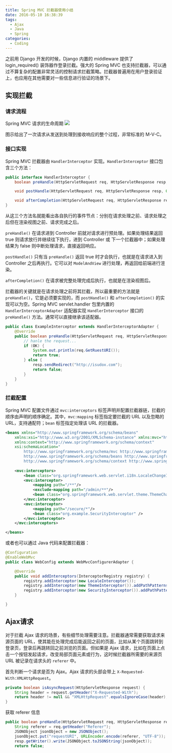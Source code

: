 ```yaml
---
title: Spring MVC 拦截器使用小结
date: 2016-05-10 16:38:39
tags:
  - Ajax
  - Java
  - Spring
categories:
  - Coding
---
```


之前用 Django 开发的时候，Django 内置的 middleware 提供了 login_required() 装饰器作登录拦截。强大的 Spring MVC 也支持拦截器，可以通过不算复杂的配置非常灵活的控制请求拦截策略。拦截器普遍用在用户登录验证上，也应用在其他需要对一些信息进行验证的场景下。

<!-- more -->

## 实现拦截

### 请求流程

Spring MVC 请求的生命周期
![](https://o70e8d1kb.qnssl.com/summary-of-spring-mvc-interceptor-1.png)

图示给出了一次请求从发送到处理到接收响应的整个过程，非常标准的 M-V-C。

### 接口实现

Spring MVC 拦截器由 `HandlerInterceptor` 实现。`HandlerInterceptor` 接口包含三个方法：
```java
public interface HandlerInterceptor {
    boolean preHandle(HttpServletRequest req, HttpServletResponse resp, Object handler) throws Exception;

    void postHandle(HttpServletRequest req, HttpServletResponse resp, Object handler, ModelAndView modelAndView) throws Exception;

    void afterCompletion(HttpServletRequest req, HttpServletResponse resp, Object handler, Exception ex) throws Exception;
}
```
从这三个方法名就能看出各自执行的事件节点：分别在请求处理之前、请求处理之后但在渲染视图之前、请求完成之后。

`preHandle()` 在请求进到 Controller 前就对请求进行预处理。如果处理结果返回 true 则请求放行并继续往下执行，进到 Controller 或 下一个拦截器中；如果处理结果为 false 则中断处理请求，直接返回响应。

`postHandle()` 只有当 `preHandle()` 返回 true 时才会执行，也就是在请求进入到 Controller 之后再执行。它可以对 `ModelAndView` 进行处理，再返回给前端进行渲染。

`afterCompletion()` 在请求被完整处理完成后执行，也就是在渲染视图后。

拦截器的关键就是在请求处理之前将其拦截，所以最重要的方法就是 `preHandle()`，它是必须要实现的，而 `postHandle()` 和 `afterCompletion()` 的实现可以为空。Spring MVC servlet.handler 包里内置的 `HandlerInterceptorAdapter` 适配器实现 `HandlerInterceptor` 接口的 `preHandle()` 方法。通常可以直接继承该适配器。

```java
public class ExampleInterceptor extends HandlerInterceptorAdapter {
    @Override
    public boolean preHandle(HttpServletRequest req, HttpServletResponse resp, Object obj) throws Exception {
        // hanle the request...
        if (OK) {
            System.out.println(req.GetRuestURI());
            return true;
        } else {
            resp.sendRedirect("http://isudox.com");
            return false;
        }
    }
}
```

### 拦截配置

Spring MVC 配置文件通过 `mvc:interceptors` 标签声明并配置拦截器链，拦截的顺序由声明的顺序确定。其中，`mvc:mapping` 标签指定要拦截的 URL 以及忽略的 URL，支持通配符；`bean` 标签指定处理该 URL 的拦截器。
```xml
<beans xmlns="http://www.springframework.org/schema/beans"
	xmlns:xsi="http://www.w3.org/2001/XMLSchema-instance" xmlns:mvc="http://www.springframework.org/schema/mvc"
	xmlns:context="http://www.springframework.org/schema/context"
	xsi:schemaLocation="
        http://www.springframework.org/schema/mvc http://www.springframework.org/schema/mvc/spring-mvc-3.0.xsd
        http://www.springframework.org/schema/beans http://www.springframework.org/schema/beans/spring-beans-3.0.xsd
        http://www.springframework.org/schema/context http://www.springframework.org/schema/context/spring-context-3.0.xsd">
        
    <mvc:interceptors>
        <bean class="org.springframework.web.servlet.i18n.LocaleChangeInterceptor" />
        <mvc:interceptor>
            <mapping path="/**"/>
            <exclude-mapping path="/admin/**"/>
            <bean class="org.springframework.web.servlet.theme.ThemeChangeInterceptor" />
        </mvc:interceptor>
        <mvc:interceptor>
            <mapping path="/secure/*"/>
            <bean class="org.example.SecurityInterceptor" />
        </mvc:interceptor>
    </mvc:interceptors>

</beans>
```

或者也可以通过 Java 代码来配置拦截器：
```java
@Configuration
@EnableWebMvc
public class WebConfig extends WebMvcConfigurerAdapter {

    @Override
    public void addInterceptors(InterceptorRegistry registry) {
        registry.addInterceptor(new LocaleInterceptor());
        registry.addInterceptor(new ThemeInterceptor()).addPathPatterns("/**").excludePathPatterns("/admin/**");
        registry.addInterceptor(new SecurityInterceptor()).addPathPatterns("/secure/*");
    }

}
```

## Ajax请求

对于拦截 Ajax 请求的场景，有些细节处理需要注意。拦截器通常需要获取请求来源页面的 URL，使其能在处理完成后能返回之前的页面，比如从某个页面跳转到登录页，登录后再跳转回之前浏览的页面。但如果是 Ajax 请求，比如在页面上点击一个按钮发起请求，改变局部页面元素或行为，这时候拦截器所需要的来源页 URL 被记录在请求头的 `referer` 中。

首先判断一个请求是否为 Ajax。Ajax 请求的头部会带上 `X-Requested-With:XMLHttpRequest`。

```java
private boolean isAsyncRequest(HttpServletResponse request) {
    String header = request.getHeader("X-Requested-With");
    return header != null && "XMLHttpRequest".equalsIgnoreCase(header);
}
```

获取 referer 信息

```java
public boolean preHandle(HttpServletRequest req, HttpServletResponse resp, Object obj) throws Exception {
    String referer = req.getHeader("Referer");
    JSONObject jsonObject = new JSONObject();
    jsonObject.put("requestURI", URLEncoder.encode(referer, "UTF-8"));
    resp.getWriter().write(JSONObject.toJSONString(jsonObject));
    return false;
```